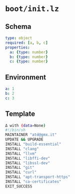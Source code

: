 # `boot/init.lz`

## Schema

```yaml
type: object
required: [a, b, c]
properties:
  a: {type: number}
  b: {type: number}
  c: {type: number}
```

## Environment

```yaml
a: 1
b: 2
c: 3
```

## Template

```sh
Δ with (data=None)
#!/bin/sh
MAINTAINER "atd@gmx.it"
UPDATE && UPGRADE
INSTALL "build-essential"
INSTALL "clang"
INSTALL "llvm"
INSTALL "libffi-dev"
INSTALL "libssl-dev"
INSTALL "git"
INSTALL "curl"
INSTALL "apt-transport-https"
INSTALL "ca-certificates"
EXIT_SUCCESS
```
